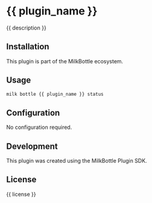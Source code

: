 # {{ plugin_name }}

{{ description }}

## Installation

This plugin is part of the MilkBottle ecosystem.

## Usage

```bash
milk bottle {{ plugin_name }} status
```

## Configuration

No configuration required.

## Development

This plugin was created using the MilkBottle Plugin SDK.

## License

{{ license }}
